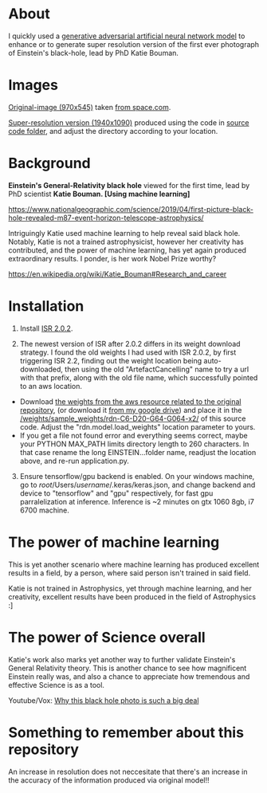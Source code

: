 About
===
I quickly used a [generative adversarial artificial neural network model](https://github.com/idealo/image-super-resolution) to enhance or to generate super resolution version of the first ever photograph of Einstein's black-hole, lead by PhD Katie Bouman.

Images
===
[Original-image (970x545)](https://github.com/JordanMicahBennett/EINSTEIN-BLACK-HOLE-PHOTOGRAPH-ENHANCEMENT/blob/master/source-code/einstein_katie-bouman_black-hole_photograph%20%5Boriginal-version%5D.jpg) taken [from space.com](https://www.space.com/first-black-hole-photo-by-event-horizon-telescope.html).

[Super-resolution version (1940x1090)](https://github.com/JordanMicahBennett/EINSTEIN-BLACK-HOLE-PHOTOGRAPH-ENHANCEMENT/blob/master/source-code/einstein_katie-bouman_black-hole_photograph%20%5Bsuper-resolution-version%5D.jpg) produced using the code in [source code folder](https://github.com/JordanMicahBennett/EINSTEIN-BLACK-HOLE-PHOTOGRAPH-ENHANCEMENT/tree/master/source-code), and adjust the directory according to your location.

Background
===
**Einstein's General-Relativity black hole** viewed for the first time, lead by PhD scientist **Katie Bouman. [Using machine learning]**

https://www.nationalgeographic.com/science/2019/04/first-picture-black-hole-revealed-m87-event-horizon-telescope-astrophysics/

Intriguingly Katie used machine learning to help reveal said black hole. Notably, Katie is not a trained astrophysicist, however her creativity has contributed, and the power of machine learning, has yet again produced extraordinary results. I ponder, is her work Nobel Prize worthy?

https://en.wikipedia.org/wiki/Katie_Bouman#Research_and_career


Installation
==
1. Install [ISR 2.0.2](https://pypi.org/project/ISR/2.0.2).

2. The newest version of ISR after 2.0.2 differs in its weight download strategy. I found the old weights I had used with ISR 2.0.2, by first triggering ISR 2.2, finding out the weight location being auto-downloaded, then using the old "ArtefactCancelling" name to try a url with that prefix, along with the old file name, which successfully pointed to an aws location. 
  * Download [the weights from the aws resource related to the original repository](https://public-asai-dl-models.s3.eu-central-1.amazonaws.com/ISR/rdn-C6-D20-G64-G064-x2/ArtefactCancelling/rdn-C6-D20-G64-G064-x2_ArtefactCancelling_epoch219.hdf5), (or download it [from my google drive](https://drive.google.com/file/d/1QweYEIDCtel-m1G5GMIxBZeGxy5yAb0i/view?usp=sharing)) and place it in the [/weights/sample_weights/rdn-C6-D20-G64-G064-x2/](https://github.com/JordanMicahBennett/EINSTEIN-BLACK-HOLE-PHOTOGRAPH-ENHANCEMENT/tree/master/source-code/weights/sample_weights/rdn-C6-D20-G64-G064-x2/ArtefactCancelling) of this source code. Adjust the "rdn.model.load_weights" location parameter to yours. 
  * If you get a file not found error and everything seems correct, maybe your PYTHON MAX_PATH limits directory length to 260 characters. In that case rename the long EINSTEIN...folder name, readjust the location above, and re-run application.py.

3. Ensure tensorflow/gpu backend is enabled. On your windows machine, go to _root_/Users/_username_/.keras/keras.json, and change backend and device to "tensorflow" and "gpu" respectively, for fast gpu parralelization at inference. Inference is ~2 minutes on gtx 1060 8gb, i7 6700 machine.


The power of machine learning 
==
This is yet another scenario where machine learning has produced excellent results in a field, by a person, where said person isn't trained in said field.

Katie is not trained in Astrophysics, yet through machine learning, and her creativity, excellent results have been produced in the field of Astrophysics :]


The power of Science overall
==
Katie's work also marks yet another way to further validate Einstein's General Relativity theory. This is another chance to see how magnificent Einstein really was, and also a chance to appreciate how tremendous and effective Science is as a tool.

Youtube/Vox: [Why this black hole photo is such a big deal](https://www.youtube.com/watch?v=pAoEHR4aW8I)


Something to remember about this repository
==
An increase in resolution does not neccesitate that there's an increase in the accuracy of the information produced via original model!!
